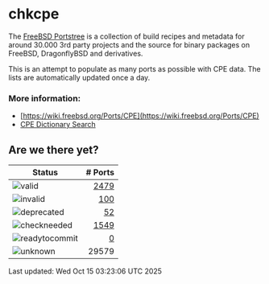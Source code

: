 # chkcpe

The [FreeBSD Portstree](https://cgit.freebsd.org/ports) is a collection of build recipes
and metadata for around 30.000 3rd party projects and the source for binary packages on
FreeBSD, DragonflyBSD and derivatives.

This is an attempt to populate as many ports as possible with CPE data. The lists are
automatically updated once a day.

### More information:
* [https://wiki.freebsd.org/Ports/CPE](https://wiki.freebsd.org/Ports/CPE)
* [CPE Dictionary Search](http://web.nvd.nist.gov/view/cpe/search)


## Are we there yet?

| Status                                                              | # Ports                                                                |
| --------------------------------------------------------------------| ---------------------------------------------------------------------: |
| ![valid](https://img.shields.io/badge/valid-brightgreen)            | [2479](https://github.com/decke/chkcpe/wiki/valid)                 |
| ![invalid](https://img.shields.io/badge/invalid-red)                | [100](https://github.com/decke/chkcpe/wiki/invalid)             |
| ![deprecated](https://img.shields.io/badge/deprecated-red)          | [52](https://github.com/decke/chkcpe/wiki/deprecated)       |
| ![checkneeded](https://img.shields.io/badge/checkneeded-orange)     | [1549](https://github.com/decke/chkcpe/wiki/checkneeded)     |
| ![readytocommit](https://img.shields.io/badge/readytocommit-orange) | [0](https://github.com/decke/chkcpe/wiki/readytocommit) |
| ![unknown](https://img.shields.io/badge/unknown-grey)               | 29579 | |

Last updated: Wed Oct 15 03:23:06 UTC 2025
